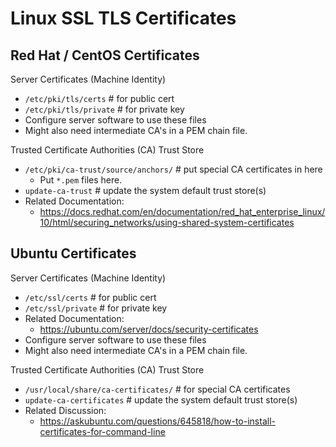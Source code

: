 # Linux SSL TLS Certificates

## Red Hat / CentOS Certificates

Server Certificates (Machine Identity)
* `/etc/pki/tls/certs` # for public cert
* `/etc/pki/tls/private` # for private key
* Configure server software to use these files
* Might also need intermediate CA's in a PEM chain file.

Trusted Certificate Authorities (CA) Trust Store
* `/etc/pki/ca-trust/source/anchors/` # put special CA certificates in here
  * Put `*.pem` files here.
* `update-ca-trust` # update the system default trust store(s)
* Related Documentation:
  * https://docs.redhat.com/en/documentation/red_hat_enterprise_linux/10/html/securing_networks/using-shared-system-certificates

## Ubuntu Certificates

Server Certificates (Machine Identity)
* `/etc/ssl/certs` # for public cert
* `/etc/ssl/private` # for private key
* Related Documentation:
  * https://ubuntu.com/server/docs/security-certificates
* Configure server software to use these files
* Might also need intermediate CA's in a PEM chain file.

Trusted Certificate Authorities (CA) Trust Store
* `/usr/local/share/ca-certificates/` # for special CA certificates
* `update-ca-certificates` # update the system default trust store(s)
* Related Discussion:
  * https://askubuntu.com/questions/645818/how-to-install-certificates-for-command-line

